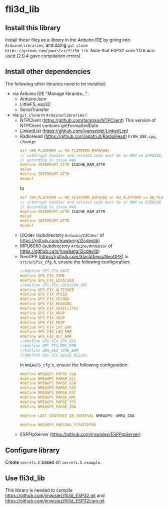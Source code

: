 # fli3d_lib

## Install this library
Install these files as a library in the Arduino IDE by going into ```Arduino\libraries```, and doing ```git clone https://github.com/jmwislez/fli3d_lib```.
Note that ESP32 core 1.0.6 was used (2.0.4 gave compilation errors).

## Install other dependencies

The following other libraries need to be installed:

- via Arduino IDE "Manage libraries...":
  - ArduinoJson
  - LittleFS_esp32
  - SerialTransfer
- via ```git clone``` in ```Arduino/libraries/```:
  - NTPClient (https://github.com/taranais/NTPClient)
    This version of NTPClient contains getFormattedDate
  - LinkedList (https://github.com/ivanseidel/LinkedList)
  - RadioHead (https://github.com/adafruit/RadioHead)
    In ```RH_ASK.cpp```, change
    ```c++
    #if (RH_PLATFORM == RH_PLATFORM_ESP8266)
    // interrupt handler and related code must be in RAM on ESP8266,
    // according to issue #46.
    #define INTERRUPT_ATTR ICACHE_RAM_ATTR
    #else
    #define INTERRUPT_ATTR
    #endif
    ```
    to 
    ```c++
    #if (RH_PLATFORM == RH_PLATFORM_ESP8266 or RH_PLATFORM == RH_PLATFORM_ESP32)
    // interrupt handler and related code must be in RAM on ESP8266 or ESP32, 
    // according to issue #46.
    #define INTERRUPT_ATTR ICACHE_RAM_ATTR
    #else
    #define INTERRUPT_ATTR
    #endif
    ```
  - I2Cdev (subdirectory ```Arduino/I2Cdev/``` of https://github.com/jrowberg/i2cdevlib)
  - MPU6050 (subdirectory ```Arduino/MPU6050/``` of https://github.com/jrowberg/i2cdevlib)
  - NeoGPS (https://github.com/SlashDevin/NeoGPS)
    In ```src/GPSfix_cfg.h```, ensure the following configuration:
    ```c++
    //#define GPS_FIX_DATE
    #define GPS_FIX_TIME
    #define GPS_FIX_LOCATION
    //#define GPS_FIX_LOCATION_DMS
    #define GPS_FIX_ALTITUDE
    #define GPS_FIX_SPEED
    #define GPS_FIX_VELNED
    #define GPS_FIX_HEADING
    #define GPS_FIX_SATELLITES
    #define GPS_FIX_HDOP
    #define GPS_FIX_VDOP
    #define GPS_FIX_PDOP
    #define GPS_FIX_LAT_ERR
    #define GPS_FIX_LON_ERR
    #define GPS_FIX_ALT_ERR
    //#define GPS_FIX_SPD_ERR
    //#define GPS_FIX_HDG_ERR
    //#define GPS_FIX_TIME_ERR
    //#define GPS_FIX_GEOID_HEIGHT
    ```
    In ```NMEAGPS_cfg.h```, ensure the following configuration:
    ```c++
    #define NMEAGPS_PARSE_GGA
    #define NMEAGPS_PARSE_GLL
    #define NMEAGPS_PARSE_GSA
    #define NMEAGPS_PARSE_GSV
    #define NMEAGPS_PARSE_GST
    #define NMEAGPS_PARSE_RMC
    #define NMEAGPS_PARSE_VTG
    #define NMEAGPS_PARSE_ZDA
    
    #define LAST_SENTENCE_IN_INTERVAL NMEAGPS::NMEA_ZDA
    
    #define NMEAGPS_PARSING_SCRATCHPAD
    ```
  - ESPFtpServer (https://github.com/jmwislez/ESPFtpServer)
  
## Configure library

Create ```secrets.h``` based on ```secrets.h.example```.

## Use fli3d_lib

This library is needed to compile https://github.com/jmwislez/fli3d_ESP32.git and https://github.com/jmwislez/fli3d_ESP32cam.git.
